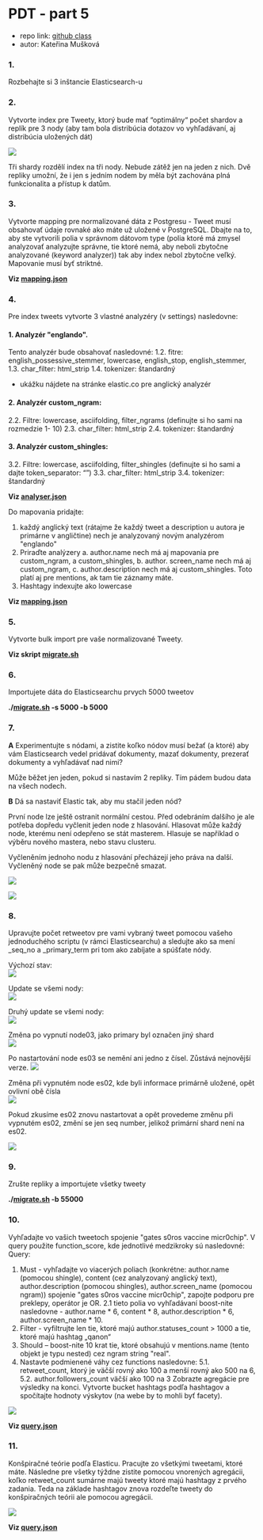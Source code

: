 # PDT - part 5


* repo link: [github class](https://github.com/FIIT-DBS/zadanie-pdt-Kathelas007)  
* autor: Kateřina Mušková  

### 1. 
Rozbehajte si 3 inštancie Elasticsearch-u  

### 2. 
Vytvorte index pre Tweety, ktorý bude mať “optimálny“ počet shardov a replík pre 3 nody
(aby tam bola distribúcia dotazov vo vyhľadávaní, aj distribúcia uložených dát)

![](imgs/20211210-151655.png)

Tři shardy rozdělí index na tři nody. Nebude zátěž jen na jeden z nich. Dvě repliky umožní, že i jen s jedním nodem by měla být zachována plná funkcionalita a přístup k datům. 
  
### 3. 
Vytvorte mapping pre normalizované dáta z Postgresu - Tweet musí obsahovať údaje
rovnaké ako máte už uložené v PostgreSQL. Dbajte na to, aby ste vytvorili polia v správnom
dátovom type (polia ktoré má zmysel analyzovať analyzujte správne, tie ktoré nemá, aby
neboli zbytočne analyzované (keyword analyzer)) tak aby index nebol zbytočne veľký.
Mapovanie musí byť striktné.

**Viz [mapping.json](https://github.com/FIIT-DBS/zadanie-pdt-Kathelas007/blob/main/part5/elastic/mapping.json)**
  
### 4. 
Pre index tweets vytvorte 3 vlastné analyzéry (v settings) nasledovne:

#### 1. Analyzér "englando".
 Tento analyzér bude obsahovať nasledovné:
1.2. fitre: english_possessive_stemmer, lowercase, english_stop, english_stemmer,
1.3. char_filter: html_strip
1.4. tokenizer: štandardný
- ukážku nájdete na stránke elastic.co pre anglický analyzér

#### 2. Analyzér custom_ngram:
2.2. Filtre: lowercase, asciifolding, filter_ngrams (definujte si ho sami na rozmedzie 1-
10)
2.3. char_filter: html_strip
2.4. tokenizer: štandardný

#### 3. Analyzér custom_shingles:
3.2. Filtre: lowercase, asciifolding, filter_shingles (definujte si ho sami a dajte
token_separator: “”)
3.3. char_filter: html_strip
3.4. tokenizer: štandardný

**Viz [analyser.json](https://github.com/FIIT-DBS/zadanie-pdt-Kathelas007/blob/main/part5/elastic/analyser.json)**

Do mapovania pridajte:

1. každý anglický text (rátajme že každý tweet a description u autora je primárne
v angličtine) nech je analyzovaný novým analyzérom "englando"
2. Priraďte analýzery
a. author.name nech má aj mapovania pre custom_ngram, a custom_shingles,
b. author. screen_name nech má aj custom_ngram,
c. author.description nech má aj custom_shingles. Toto platí aj pre mentions, ak
tam tie záznamy máte.
3. Hashtagy indexujte ako lowercase

**Viz [mapping.json](https://github.com/FIIT-DBS/zadanie-pdt-Kathelas007/blob/main/part5/elastic/mapping.json)**
  
### 5. 
Vytvorte bulk import pre vaše normalizované Tweety.

**Viz skript [migrate.sh](https://github.com/FIIT-DBS/zadanie-pdt-Kathelas007/blob/main/part5/migration/migrate.sh)**
  
### 6. 
Importujete dáta do Elasticsearchu prvych 5000 tweetov

**./[migrate.sh](https://github.com/FIIT-DBS/zadanie-pdt-Kathelas007/blob/main/part5/migration/migrate.sh) -s 5000 -b 5000**
  
### 7. 
**A**
Experimentujte s nódami, a zistite koľko nódov musí bežať (a ktoré) aby vám Elasticsearch
vedel pridávať dokumenty, mazať dokumenty, prezerať dokumenty a vyhľadávať nad nimi?

Může běžet jen jeden, pokud si nastavím 2 repliky. Tím pádem budou data na všech nodech. 

**B**
Dá sa nastaviť Elastic tak, aby mu stačil jeden nód?

První node lze ještě ostranit normální cestou. Před odebráním dalšího  je ale potřeba dopředu vyčlenit jeden node z hlasování. Hlasovat může každý node, kterému není odepřeno se stát masterem. Hlasuje se například o výběru nového mastera, nebo stavu clusteru.

Vyčleněním jednoho nodu z hlasování přecházejí jeho práva na další. Vyčleněný node se pak může bezpečně smazat.  

![](imgs/20211210-162050.png)  

![](imgs/20211210-150405.png)  

### 8. 
Upravujte počet retweetov pre vami vybraný tweet pomocou vašeho jednoduchého
scriptu (v rámci Elasticsearchu) a sledujte ako sa mení _seq_no a _primary_term pri tom
ako zabíjate a spúšťate nódy.

Výchozí stav:  
![](imgs/20211210-162256.png)  

Update se všemi nody:  
![](imgs/20211210-162313.png)  

Druhý update se všemi nody:  
![](imgs/20211210-162328.png)  

Změna po vypnutí node03, jako primary byl označen jiný shard  
![](imgs/20211210-162759.png)  

Po nastartování node es03 se nemění ani jedno z čísel. Zůstává nejnovější verze.
![](imgs/20211210-163102.png)

Změna při vypnutém node es02, kde byli informace primárně uložené, opět ovlivní obě čísla  
![](imgs/20211210-163411.png)  

Pokud zkusíme es02 znovu nastartovat a opět provedeme změnu při vypnutém es02, změní se jen seq number, jelikož primární shard není na es02.  

![](imgs/20211210-164334.png)  

### 9. 
Zrušte repliky a importujete všetky tweety

**./[migrate.sh](https://github.com/FIIT-DBS/zadanie-pdt-Kathelas007/blob/main/part5/migration/migrate.sh) -b 55000**

### 10. 
Vyhľadajte vo vašich tweetoch spojenie "gates s0ros vaccine micr0chip". V query použite
function_score, kde jednotlivé medzikroky sú nasledovné:
Query:
1. Must - vyhľadajte vo viacerých poliach (konkrétne: author.name (pomocou shingle),
content (cez analyzovaný anglický text), author.description (pomocou shingles),
author.screen_name (pomocou ngram)) spojenie "gates s0ros vaccine micr0chip",
zapojte podporu pre preklepy, operátor je OR.
2.1 tieto polia vo vyhľadávaní boost-nite nasledovne - author.name * 6, content * 8,
author.description * 6, author.screen_name * 10.
3. Filter - vyfiltrujte len tie, ktoré majú author.statuses_count > 1000 a tie, ktoré majú
hashtag „qanon“
4. Should – boost-nite 10 krat tie, ktoré obsahujú v mentions.name (tento objekt je typu
nested) cez ngram string "real".
5. Nastavte podmienené váhy cez functions nasledovne:
5.1. retweet_count, ktorý je väčší rovný ako 100 a menší rovný ako 500 na 6,
5.2. author.followers_count väčší ako 100 na 3
Zobrazte agregácie pre výsledky na konci. Vytvorte bucket hashtags podľa hashtagov
a spočítajte hodnoty výskytov (na webe by to mohli byť facety).

![](imgs/20211212-155852.png)

**Viz [query.json](https://github.com/FIIT-DBS/zadanie-pdt-Kathelas007/blob/main/part5/elastic/query.json)**

### 11. 
Konšpiračné teórie podľa Elasticu. Pracujte zo všetkými tweetami, ktoré máte. Následne
pre všetky týždne zistite pomocou vnorených agregácii, koľko retweet_count sumárne majú
tweety ktoré majú hashtagy z prvého zadania. Teda na základe hashtagov znova rozdeľte
tweety do konšpiračných teórii ale pomocou agregácii.

![](imgs/20211212-155331.png)

**Viz [query.json](https://github.com/FIIT-DBS/zadanie-pdt-Kathelas007/blob/main/part5/elastic/conspiracy_theories.json)**